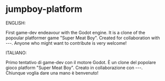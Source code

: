 # jumpboy-platform

ENGLISH:

  First game-dev endeavour with the Godot engine.
  It is a clone of the popoular platformer game "Super Meat Boy".
  Created for collaboration with ---.
  Anyone who might want to contribute is very welcome!

ITALIANO:

  Primo tentativo di game-dev con il motore Godot.
  È un clone del popolare gioco platform "Super Meat Boy".
  Creato in collaborazione con ---.
  Chiunque voglia dare una mano è benvenuto!
